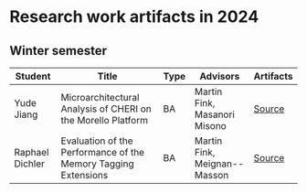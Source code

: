 # Research work artifacts in 2024

## Winter semester

| Student         | Title                                                          | Type | Advisors                     | Artifacts                                                                                             |
|-----------------|----------------------------------------------------------------|------|------------------------------|-------------------------------------------------------------------------------------------------------|
| Yude Jiang      | Microarchitectural Analysis of CHERI on the Morello Platform   | BA   | Martin Fink, Masanori Misono | [Source](/archive/2024/winter/bsc_jiang_microarchitectural_analysis_of_cheri_on_the_morello_platform) |
| Raphael Dichler | Evaluation of the Performance of the Memory Tagging Extensions | BA   | Martin Fink, Meignan--Masson | [Source](/archive/2024/winter/bsc_dichler)                                                            |
